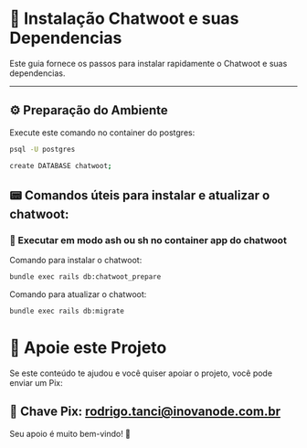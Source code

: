 # 🤖 Instalação Chatwoot e suas Dependencias

Este guia fornece os passos para instalar rapidamente o Chatwoot e suas dependencias.

---

## ⚙️ Preparação do Ambiente

Execute este comando no container do postgres:

```bash
psql -U postgres

create DATABASE chatwoot;
```

## 📟 Comandos úteis para instalar e atualizar o chatwoot:
### 📌 Executar em modo ash ou sh no container app do chatwoot

Comando para instalar o chatwoot:

```bash
bundle exec rails db:chatwoot_prepare
```

Comando para atualizar o chatwoot:

```bash
bundle exec rails db:migrate
```

# 🙌 Apoie este Projeto
Se este conteúdo te ajudou e você quiser apoiar o projeto, você pode enviar um Pix:

## 📲 Chave Pix: rodrigo.tanci@inovanode.com.br

Seu apoio é muito bem-vindo! 💜


